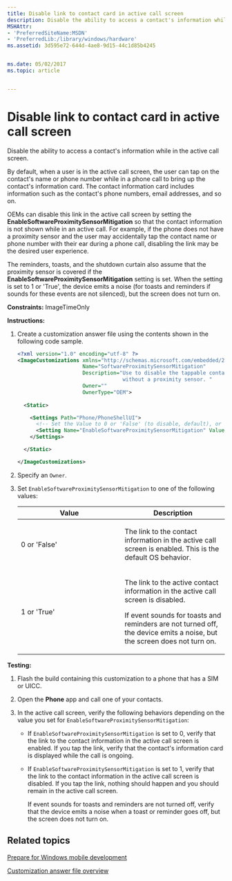 ```yaml
---
title: Disable link to contact card in active call screen
description: Disable the ability to access a contact's information while in the active call screen.
MSHAttr:
- 'PreferredSiteName:MSDN'
- 'PreferredLib:/library/windows/hardware'
ms.assetid: 3d595e72-644d-4ae8-9d15-44c1d85b4245


ms.date: 05/02/2017
ms.topic: article


---
```


# Disable link to contact card in active call screen


Disable the ability to access a contact's information while in the active call screen.

By default, when a user is in the active call screen, the user can tap on the contact's name or phone number while in a phone call to bring up the contact's information card. The contact information card includes information such as the contact's phone numbers, email addresses, and so on.

OEMs can disable this link in the active call screen by setting the **EnableSoftwareProximitySensorMitigation** so that the contact information is not shown while in an active call. For example, if the phone does not have a proximity sensor and the user may accidentally tap the contact name or phone number with their ear during a phone call, disabling the link may be the desired user experience.

The reminders, toasts, and the shutdown curtain also assume that the proximity sensor is covered if the **EnableSoftwareProximitySensorMitigation** setting is set. When the setting is set to 1 or 'True', the device emits a noise (for toasts and reminders if sounds for these events are not silenced), but the screen does not turn on.

<a href="" id="constraints---imagetimeonly"></a>**Constraints:** ImageTimeOnly  

<a href="" id="instructions-"></a>**Instructions:**  
1.  Create a customization answer file using the contents shown in the following code sample.

    ```XML
    <?xml version="1.0" encoding="utf-8" ?>  
    <ImageCustomizations xmlns="http://schemas.microsoft.com/embedded/2004/10/ImageUpdate"  
                         Name="SoftwareProximitySensorMitigation"  
                         Description="Use to disable the tappable contact information in the active call screen such as for phones
                                      without a proximity sensor. "  
                         Owner=""  
                         OwnerType="OEM"> 
      
      <Static>  

        <Settings Path="Phone/PhoneShellUI">  
          <!-- Set the Value to 0 or 'False' (to disable, default), or set to 1 or 'True' (to enable) -->
          <Setting Name="EnableSoftwareProximitySensorMitigation" Value="" />
        </Settings>  

      </Static>

    </ImageCustomizations>
    ```

2.  Specify an `Owner`.

3.  Set `EnableSoftwareProximitySensorMitigation` to one of the following values:

    <table>
    <colgroup>
    <col width="50%" />
    <col width="50%" />
    </colgroup>
    <thead>
    <tr class="header">
    <th>Value</th>
    <th>Description</th>
    </tr>
    </thead>
    <tbody>
    <tr class="odd">
    <td><p>0 or 'False'</p></td>
    <td><p>The link to the contact information in the active call screen is enabled. This is the default OS behavior.</p></td>
    </tr>
    <tr class="even">
    <td><p>1 or 'True'</p></td>
    <td><p>The link to the active contact information in the active call screen is disabled.</p>
    <p>If event sounds for toasts and reminders are not turned off, the device emits a noise, but the screen does not turn on.</p></td>
    </tr>
    </tbody>
    </table>

     

<a href="" id="testing-"></a>**Testing:**  
1.  Flash the build containing this customization to a phone that has a SIM or UICC.

2.  Open the **Phone** app and call one of your contacts.

3.  In the active call screen, verify the following behaviors depending on the value you set for `EnableSoftwareProximitySensorMitigation`:

    -   If `EnableSoftwareProximitySensorMitigation` is set to 0, verify that the link to the contact information in the active call screen is enabled. If you tap the link, verify that the contact's information card is displayed while the call is ongoing.

    -   If `EnableSoftwareProximitySensorMitigation` is set to 1, verify that the link to the contact information in the active call screen is disabled. If you tap the link, nothing should happen and you should remain in the active call screen.

        If event sounds for toasts and reminders are not turned off, verify that the device emits a noise when a toast or reminder goes off, but the screen does not turn on.

## Related topics

[Prepare for Windows mobile development](https://docs.microsoft.com/en-us/windows-hardware/manufacture/mobile/preparing-for-windows-mobile-development)

[Customization answer file overview](https://docs.microsoft.com/en-us/windows-hardware/customize/mobile/mcsf/customization-answer-file)
